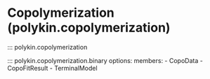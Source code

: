 # Copolymerization (polykin.copolymerization)

::: polykin.copolymerization

::: polykin.copolymerization.binary
    options:
        members:
            - CopoData
            - CopoFitResult
            - TerminalModel
